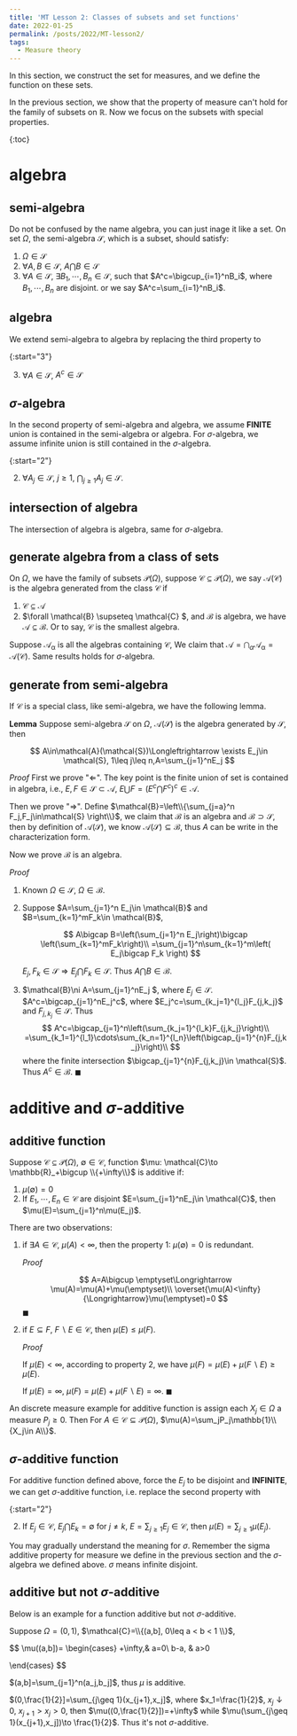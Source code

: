 ```yaml
---
title: 'MT Lesson 2: Classes of subsets and set functions'
date: 2022-01-25
permalink: /posts/2022/MT-lesson2/
tags:
  - Measure theory
---
```


In this section, we construct the set for measures, and we define the function on these sets.

In the previous section, we show that the property of measure can't hold for the family of subsets on $\mathbb{R}$. Now we focus on the subsets with special properties.

{:toc}

# algebra 

## semi-algebra

Do not be confused by the name algebra, you can just inage it like a set. On set $\Omega$, the semi-algebra $\mathcal{S}$, which is a subset, should satisfy:

1. $\Omega \in \mathcal{S}$
2. $\forall A, B\in \mathcal{S}$, $A\bigcap B \in \mathcal{S}$
3. $\forall A\in \mathcal{S}$, $\exists B_1, \cdots, B_n \in \mathcal{S}$, such that $A^c=\bigcup_{i=1}^nB_i$, where $B_1,\cdots, B_n$ are disjoint. or we say $A^c=\sum_{i=1}^nB_i$.

## algebra

We extend semi-algebra to algebra by replacing the third property to 

{:start="3"}

3. $\forall A \in \mathcal{S}$, $A^c\in \mathcal{S}$

## $\sigma$-algebra

In the second property of semi-algebra and algebra, we assume **FINITE** union is contained in the semi-algebra or algebra. For $\sigma$-algebra, we assume infinite union is still contained in the $\sigma$-algebra.

{:start="2"}

2. $\forall A_j\in \mathcal{S}$, $j\geq 1$, $\bigcap_{j\geq 1}A_j \in \mathcal{S}$.

## intersection of algebra

The intersection of algebra is algebra, same for $\sigma$-algebra.

## generate algebra from a class of sets

On $\Omega$, we have the family of subsets $\mathcal{P}(\Omega)$, suppose $\mathcal{C}\subseteq \mathcal{P}(\Omega)$, we say $\mathcal{A}(\mathcal{C})$ is the algebra generated from the class $\mathcal{C}$ if

1. $\mathcal{C} \subseteq \mathcal{\mathcal{A}}$
2. $\forall \mathcal{B} \supseteq \mathcal{C} $, and $\mathcal{B}$ is algebra, we have $\mathcal{A}\subseteq \mathcal{B}$. Or to say, $\mathcal{C}$ is the smallest algebra.

Suppose $\mathcal{A_{\alpha}}$ is all the algebras containing $\mathcal{C}$, We claim that $\mathcal{A}=\bigcap_{\alpha}\mathcal{A_{\alpha}}=\mathcal{A}(\mathcal{C})$. Same results holds for $\sigma$-algebra.

## generate from semi-algebra

If $\mathcal{C}$ is a special class, like semi-algebra, we have the following lemma.

**Lemma** Suppose semi-algebra $\mathcal{S}$ on $\Omega$, $\mathcal{A}(\mathcal{S})$ is the algebra generated by $\mathcal{S}$, then


$$
A\in\mathcal{A}(\mathcal{S})\Longleftrightarrow
\exists E_j\in \mathcal{S}, 1\leq j\leq n,A=\sum_{j=1}^nE_j
$$

*Proof* First we prove "$\Longleftarrow$". The key point is the finite union of set is contained in algebra, i.e., $E,F\in \mathcal{S} \subset \mathcal{A}$, $E\bigcup F=(E^c\bigcap F^c)^c\in\mathcal{A}$. 

Then we prove "$\Longrightarrow$". Define $\mathcal{B}=\left\\{\sum_{j=a}^n F_j,F_j\in\mathcal{S} \right\\}$, we claim that $\mathcal{B}$ is an algebra and $\mathcal{B}\supset \mathcal{S}$, then by definition of $\mathcal{A}(\mathcal{S})$, we know $\mathcal{A}(\mathcal{S})\subseteq \mathcal{B}$, thus $A$ can be write in the characterization form.

Now we prove $\mathcal{B}$ is an algebra. 

*Proof*

1. Known $\Omega\in \mathcal{S}$, $\Omega \in \mathcal{B}$. 

2. Suppose $A=\sum_{j=1}^n E_j\in \mathcal{B}$ and $B=\sum_{k=1}^mF_k\in \mathcal{B}$, 

   
   $$
   A\bigcap B=\left(\sum_{j=1}^n E_j\right)\bigcap \left(\sum_{k=1}^mF_k\right)\\
   =\sum_{j=1}^n\sum_{k=1}^m\left( E_j\bigcap F_k \right)
   $$
   

   $E_j, F_k\in \mathcal{S}\Longrightarrow  E_j\bigcap F_k\in \mathcal{S}$. Thus $A\bigcap B\in \mathcal{B}$.

3. $\mathcal{B}\ni A=\sum_{j=1}^nE_j $, where $E_j\in \mathcal{S}$. $A^c=\bigcap_{j=1}^nE_j^c$, where $E_j^c=\sum_{k_j=1}^{l_j}F_{j,k_j}$ and $F_{j,k_j}\in \mathcal{S}$. Thus 
   $$
   A^c=\bigcap_{j=1}^n\left(\sum_{k_j=1}^{l_k}F_{j,k_j}\right)\\
   =\sum_{k_1=1}^{l_1}\cdots\sum_{k_n=1}^{l_n}\left(\bigcap_{j=1}^{n}F_{j,k_j}\right)\\
   $$
   where the finite intersection $\bigcap_{j=1}^{n}F_{j,k_j}\in \mathcal{S}$. Thus $A^c\in \mathcal{B}$. $\blacksquare$

# additive and $\sigma$-additive

## additive function

Suppose $\mathcal{C}\subseteq \mathcal{P}(\Omega)$, $\emptyset\in \mathcal{C}$, function $\mu: \mathcal{C}\to \mathbb{R}_+\bigcup \\{+\infty\\}$ is additive if:

1. $\mu(\emptyset)=0$
2. If $E_1,\cdots,E_n\in \mathcal{C}$ are disjoint $E=\sum_{j=1}^nE_j\in \mathcal{C}$, then $\mu(E)=\sum_{j=1}^n\mu(E_j)$.

There are two observations:

1. if $\exists A\in \mathcal{C}$, $\mu(A)<\infty$, then the property 1: $\mu(\emptyset)=0$ is redundant.

   *Proof* 

   
   $$
   A=A\bigcup \emptyset\Longrightarrow \mu(A)=\mu(A)+\mu(\emptyset)\\
   \overset{\mu(A)<\infty}{\Longrightarrow}\mu(\emptyset)=0
   $$
   $\blacksquare$

2. if $E\subseteq F$, $F\backslash E\in \mathcal{C}$, then $\mu(E)\leq\mu(F)$.

   *Proof*

   If $\mu(E)<\infty$, according to property 2, we have $\mu(F)=\mu(E)+\mu(F\backslash E)\geq \mu(E)$.

   If $\mu(E)=\infty$, $\mu(F)=\mu(E)+\mu(F\backslash E)=\infty$. $\blacksquare$

An discrete measure example for additive function is assign each $X_j\in \Omega$ a measure $P_j\geq 0$. Then For $A\in \mathcal{C}\subseteq \mathcal{P}(\Omega)$, $\mu(A)=\sum_jP_j\mathbb{1}\\{X_j\in A\\}$.

## $\sigma$-additive function

For additive function defined above, force the $E_j$ to be disjoint and **INFINITE**, we can get $\sigma$-additive function, i.e. replace the second property with

{:start="2"}

2. If $E_j\in \mathcal{C}$, $E_j\bigcap E_k=\emptyset$ for $j\ne k$, $E=\sum_{j\geq 1}E_j\in \mathcal{C}$, then $\mu(E)=\sum_{j\geq 1}\mu(E_j)$.

You may gradually understand the meaning for $\sigma$. Remember the sigma additive property for measure we define in the previous section and the $\sigma$-algebra we defined above. $\sigma$ means infinite disjoint.

## additive but not $\sigma$-additive

Below is an example for a function additive but not $\sigma$-additive.

Suppose $\Omega=(0,1)$, $\mathcal{C}=\\{(a,b], 0\leq a < b < 1 \\}$,


$$
\mu((a,b])=
\begin{cases}
+\infty,& a=0\\
b-a, & a>0

\end{cases}
$$


$(a,b]=\sum_{j=1}^n(a_j,b_j]$, thus $\mu$ is additive.

$(0,\frac{1}{2}]=\sum_{j\geq 1}(x_{j+1},x_j]$, where $x_1=\frac{1}{2}$, $x_j\downarrow0$, $x_{j+1}>x_j>0$, then $\mu((0,\frac{1}{2}])=+\infty$ while $\mu(\sum_{j\geq 1}(x_{j+1},x_j])\to \frac{1}{2}$. Thus it's not $\sigma$-additive.



